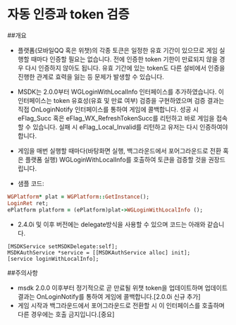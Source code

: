 ﻿자동 인증과 token 검증
===
##개요
 - 플랫폼(모바일QQ 혹은 위챗)의 각종 토큰은 일정한 유효 기간이 있으므로 게임 실행할 때마다 인증할 필요는 없습니다. 전에 인증한 token 기한이 만료되지 않을 경우 다시 인증하지 않아도 됩니다. 유효 기간에 있는 token도 다른 설비에서 인증을 진행한 관계로 효력을 잃는 등 문제가 발생할 수 있습니다.
 - MSDK는 2.0.0부터 WGLoginWithLocalInfo 인터페이스를 추가하였습니다. 이 인터페이스는 token 유효성(유효 및 만료 여부) 검증을 구현하였으며 검증 결과는 직접 OnLoginNotify 인터페이스를 통하여 게임에 콜백합니다. 성공 시 eFlag_Succ 혹은 eFlag_WX_RefreshTokenSucc를 리턴하고 바로 게임을 접속할 수 있습니다. 실패 시 eFlag_Local_Invalid를 리턴하고 유저는 다시 인증하여야 합니다.
- 게임을 매번 실행할 때마다(바탕화면 실행, 백그라운드에서 포어그라운드로 전환 혹은 플랫폼 실행) WGLoginWithLocalInfo를 호출하여 토큰을 검증할 것을 권장드립니다.

 - 샘플 코드:
```ruby
WGPlatform* plat = WGPlatform::GetInstance();
LoginRet ret;
ePlatform platform = (ePlatform)plat->WGLoginWithLocalInfo ();
```

- 2.4.0i 및 이후 버전에는 delegate방식을 사용할 수 있으며 코드는 아래와 같습니다.
```
[MSDKService setMSDKDelegate:self];
MSDKAuthService *service = [[MSDKAuthService alloc] init];
[service loginWithLocalInfo];
```

##주의사항
 - msdk 2.0.0 이후부터 정기적으로 곧 만료될 위챗 token을 업데이트하며 업데이트 결과는 OnLoginNotify를 통하여 게임에 콜백합니다.[2.0.0i 신규 추가]
 - 게임 시작과 백그라운드에서 포어그라운드로 전환할 시 이 인터페이스를 호출하며 다른 경우에는 호출 금지입니다.[중요]